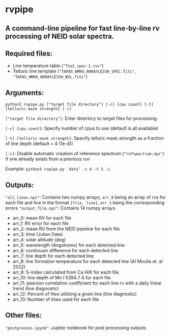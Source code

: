 # rvpipe
## A command-line pipeline for fast line-by-line rv processing of NEID solar spectra.

## Required files: 
- Line temperature table (`"T1o2_spec-2.csv"`)
- Telluric line template (`"TAPAS_WMKO_NORAYLEIGH_SPEC.fits"`, `"TAPAS_WMKO_NORAYLEIGH_WVL.fits"`)

## Arguments:

`python3 rvpipe.py ["target file directory"] [-c] [cpu count] [-t] [telluric mask strength] [-i]`

`["target file directory"]`: Enter directory to target files for processing.

`[-c] [cpu count]`: Specify number of cpus to use (default is all available)

`[-t] [telluric mask strength]`: Specify telluric mask strength as a fraction of line depth (default = 4 (1e-4))

`[-i]`: Disable automatic creation of reference spectrum (`"refspectrum.npz"`) if one already exists from a previous run

Example: `python3 rvpipe.py 'data' -c 6 -t 5 -i`

## Outputs:

`"all_lines.npz"`: Contains two numpy arrays, `arr_0` being an array of rvs for each file and line in the format `[file, line]`, `arr_1` being the corresponding errors
`"output_file.npz"`: Contains 14 numpy arrays.
- arr_0: mean RV for each file
- arr_1: RV error for each file
- arr_2: mean RV from the NEID pipeline for each file
- arr_3: time (Julian Date)
- arr_4: solar altitude (deg)
- arr_5: wavelength (Angstroms) for each detected line
- arr_6: continuum difference for each detected line
- arr_7: line depth for each detected line
- arr_8: line formation temperature for each detected line (Al Moulla et. al 2022)
- arr_9: S-index calculated from Ca H/K for each file
- arr_10: line depth of Mn I 5394.7 A for each file
- arr_11: pearson correlation coefficient for each line rv with a daily linear trend (line diagnostic)
- arr_12: Percent of files utilizing a given line (line diagnostic)
- arr_13: Number of lines used for each file

## Other files:

`"postprocess.ipynb"`: Jupiter notebook for post processing outputs